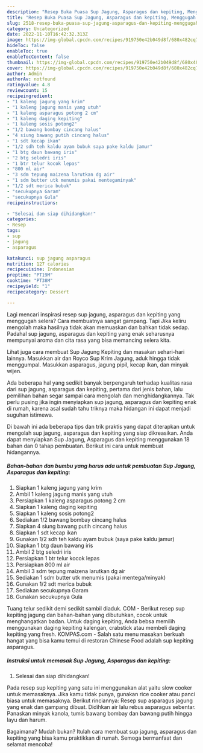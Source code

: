 ```yaml
---
description: "Resep Buka Puasa Sup Jagung, Asparagus dan kepiting, Menggugah Selera"
title: "Resep Buka Puasa Sup Jagung, Asparagus dan kepiting, Menggugah Selera"
slug: 2518-resep-buka-puasa-sup-jagung-asparagus-dan-kepiting-menggugah-selera
category: Uncategorized
date: 2022-11-10T16:42:32.313Z
image: https://img-global.cpcdn.com/recipes/919750e42b049d8f/680x482cq70/sup-jagung-asparagus-dan-kepiting-foto-resep-utama.jpg
hideToc: false
enableToc: true
enableTocContent: false
thumbnail: https://img-global.cpcdn.com/recipes/919750e42b049d8f/680x482cq70/sup-jagung-asparagus-dan-kepiting-foto-resep-utama.jpg
cover: https://img-global.cpcdn.com/recipes/919750e42b049d8f/680x482cq70/sup-jagung-asparagus-dan-kepiting-foto-resep-utama.jpg
author: Admin
authorAv: notfound
ratingvalue: 4.8
reviewcount: 15
recipeingredient:
- "1 kaleng jagung yang krim"
- "1 kaleng jagung manis yang utuh"
- "1 kaleng asparagus potong 2 cm"
- "1 kaleng daging kepiting"
- "1 kaleng sosis potong2"
- "1/2 bawang bombay cincang halus"
- "4 siung bawang putih cincang halus"
- "1 sdt kecap ikan"
- "1/2 sdh teh kaldu ayam bubuk saya pake kaldu jamur"
- "1 btg daun bawang iris"
- "2 btg seledri iris"
- "1 btr telur kocok lepas"
- "800 ml air"
- "3 sdm tepung maizena larutkan dg air"
- "1 sdm butter utk menumis pakai mentegaminyak"
- "1/2 sdt merica bubuk"
- "secukupnya Garam"
- "secukupnya Gula"
recipeinstructions:

- "Selesai dan siap dihidangkan!"
categories:
- Resep
tags:
- sup
- jagung
- asparagus

katakunci: sup jagung asparagus 
nutrition: 127 calories
recipecuisine: Indonesian
preptime: "PT19M"
cooktime: "PT38M"
recipeyield: "1"
recipecategory: Dessert

---
```



Lagi mencari inspirasi resep sup jagung, asparagus dan kepiting yang menggugah selera? Cara membuatnya sangat gampang. Tapi Jika keliru mengolah maka hasilnya tidak akan memuaskan dan bahkan tidak sedap. Padahal sup jagung, asparagus dan kepiting yang enak seharusnya mempunyai aroma dan cita rasa yang bisa memancing selera kita.


Lihat juga cara membuat Sup Jagung Kepiting dan masakan sehari-hari lainnya. Masukkan air dan Royco Sup Krim Jagung, aduk hingga tidak menggumpal. Masukkan asparagus, jagung pipil, kecap ikan, dan minyak wijen.

Ada beberapa hal yang sedikit banyak berpengaruh terhadap kualitas rasa dari sup jagung, asparagus dan kepiting, pertama dari jenis bahan, lalu pemilihan bahan segar sampai cara mengolah dan menghidangkannya. Tak perlu pusing jika ingin menyiapkan sup jagung, asparagus dan kepiting enak di rumah, karena asal sudah tahu triknya maka hidangan ini dapat menjadi suguhan istimewa.


Di bawah ini ada beberapa tips dan trik praktis yang dapat diterapkan untuk mengolah sup jagung, asparagus dan kepiting yang siap dikreasikan. Anda dapat menyiapkan Sup Jagung, Asparagus dan kepiting menggunakan 18 bahan dan 0 tahap pembuatan. Berikut ini cara untuk membuat hidangannya.

<!--inarticleads1-->

##### Bahan-bahan dan bumbu yang harus ada untuk pembuatan Sup Jagung, Asparagus dan kepiting:

1. Siapkan 1 kaleng jagung yang krim
1. Ambil 1 kaleng jagung manis yang utuh
1. Persiapkan 1 kaleng asparagus potong 2 cm
1. Siapkan 1 kaleng daging kepiting
1. Siapkan 1 kaleng sosis potong2
1. Sediakan 1/2 bawang bombay cincang halus
1. Siapkan 4 siung bawang putih cincang halus
1. Siapkan 1 sdt kecap ikan
1. Gunakan 1/2 sdh teh kaldu ayam bubuk (saya pake kaldu jamur)
1. Siapkan 1 btg daun bawang iris
1. Ambil 2 btg seledri iris
1. Persiapkan 1 btr telur kocok lepas
1. Persiapkan 800 ml air
1. Ambil 3 sdm tepung maizena larutkan dg air
1. Sediakan 1 sdm butter utk menumis (pakai mentega/minyak)
1. Gunakan 1/2 sdt merica bubuk
1. Sediakan secukupnya Garam
1. Gunakan secukupnya Gula


Tuang telur sedikit demi sedikit sambil diaduk. COM - Berikut resep sup kepiting jagung dan bahan-bahan yang dibutuhkan, cocok untuk menghangatkan badan. Untuk daging kepiting, Anda bebsa memilih menggunakan daging kepiting kalengan, crabstick atau membeli daging kepiting yang fresh. KOMPAS.com - Salah satu menu masakan berkuah hangat yang bisa kamu temui di restoran Chinese Food adalah sup kepiting asparagus. 

<!--inarticleads2-->

##### Instruksi untuk memasak Sup Jagung, Asparagus dan kepiting:


1. Selesai dan siap dihidangkan!

Pada resep sup kepiting yang satu ini menggunakan alat yaitu slow cooker untuk memasaknya. Jika kamu tidak punya, gunakan rice cooker atau panci biasa untuk memasaknya. Berikut rinciannya: Resep sup asparagus jagung yang enak dan gampang dibuat. Didihkan air lalu rebus asparagus sebentar. Panaskan minyak kanola, tumis bawang bombay dan bawang putih hingga layu dan harum. 

Bagaimana? Mudah bukan? Itulah cara membuat sup jagung, asparagus dan kepiting yang bisa kamu praktikkan di rumah. Semoga bermanfaat dan selamat mencoba!
